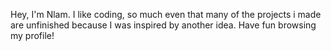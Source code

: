 Hey, I'm Nlam. I like coding, so much even that many of the projects i made are unfinished because I was inspired by another idea. Have fun browsing my profile!
